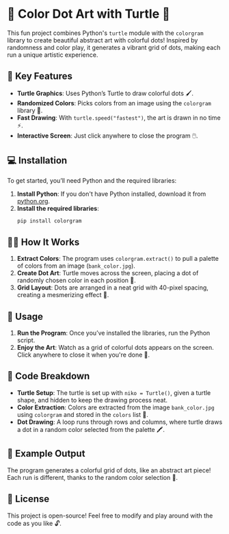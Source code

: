 
# 🎨 Color Dot Art with Turtle 🐢

This fun project combines Python's `turtle` module with the `colorgram` library to create beautiful abstract art with colorful dots! Inspired by randomness and color play, it generates a vibrant grid of dots, making each run a unique artistic experience.

## 🚀 Key Features
- **Turtle Graphics**: Uses Python’s Turtle to draw colorful dots 🖌️.
- **Randomized Colors**: Picks colors from an image using the `colorgram` library 🎨.
- **Fast Drawing**: With `turtle.speed("fastest")`, the art is drawn in no time ⚡.
- **Interactive Screen**: Just click anywhere to close the program 🖱️.

## 💻 Installation

To get started, you’ll need Python and the required libraries:

1. **Install Python**: If you don't have Python installed, download it from [python.org](https://www.python.org/downloads/).
2. **Install the required libraries**:
    ```bash
    pip install colorgram
    ```

## 🧑‍💻 How It Works
1. **Extract Colors**: The program uses `colorgram.extract()` to pull a palette of colors from an image (`bank_color.jpg`).
2. **Create Dot Art**: Turtle moves across the screen, placing a dot of randomly chosen color in each position 🎨.
3. **Grid Layout**: Dots are arranged in a neat grid with 40-pixel spacing, creating a mesmerizing effect 🔲.

## 🏁 Usage
1. **Run the Program**: Once you’ve installed the libraries, run the Python script.
2. **Enjoy the Art**: Watch as a grid of colorful dots appears on the screen. Click anywhere to close it when you're done 🌈.

## 📝 Code Breakdown
- **Turtle Setup**: The turtle is set up with `niko = Turtle()`, given a turtle shape, and hidden to keep the drawing process neat.
- **Color Extraction**: Colors are extracted from the image `bank_color.jpg` using `colorgram` and stored in the `colors` list 🌈.
- **Dot Drawing**: A loop runs through rows and columns, where turtle draws a dot in a random color selected from the palette 🖍️.

## 📸 Example Output
The program generates a colorful grid of dots, like an abstract art piece! Each run is different, thanks to the random color selection 🎨.

## 📝 License
This project is open-source! Feel free to modify and play around with the code as you like 🔓.
